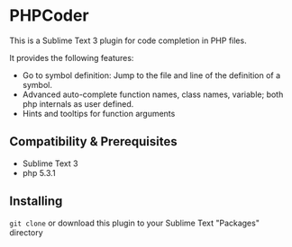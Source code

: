 # PHPCoder
This is a Sublime Text 3 plugin for code completion in PHP files.

It provides the following features:
* Go to symbol definition: Jump to the file and line of the definition of a symbol.
* Advanced auto-complete function names, class names, variable; both php internals as user defined.
* Hints and tooltips for function arguments

## Compatibility & Prerequisites
* Sublime Text 3
* php 5.3.1

## Installing
`git clone` or download this plugin to your Sublime Text "Packages" directory